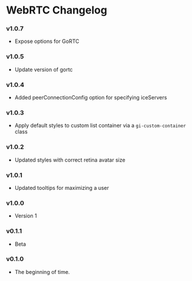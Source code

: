 # WebRTC Changelog

### v1.0.7

- Expose options for GoRTC

### v1.0.5

- Update version of gortc

### v1.0.4

- Added peerConnectionConfig option for specifying iceServers

### v1.0.3

- Apply default styles to custom list container via a `gi-custom-container` class

### v1.0.2

- Updated styles with correct retina avatar size

### v1.0.1

- Updated tooltips for maximizing a user

### v1.0.0

- Version 1

### v0.1.1

- Beta

### v0.1.0

- The beginning of time.
